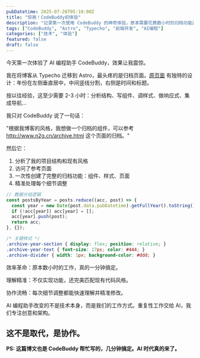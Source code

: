 ```yaml
---
pubDatetime: 2025-07-26T05:10:00Z
title: "惊艳！CodeBuddy初体验"
description: "记录第一次使用 CodeBuddy 的神奇体验，原本需要花费数小时的归档功能迁移，竟然在一分钟内完成了。"
tags: ["CodeBuddy", "Astro", "Typecho", "前端开发", "AI编程"]
categories: ["技术", "体验"]
featured: false
draft: false
---
```


今天第一次体验了 AI 编程助手 CodeBuddy，效果让我震惊。

我在将博客从 Typecho 迁移到 Astro，最头疼的是归档页面。[原页面](http://www.n2g.cn/archive.html) 有独特的设计：年份在左侧垂直居中，中间竖线分割，右侧是时间和标题。

按以往经验，这至少需要 2-3 小时：分析结构、写组件、调样式、做响应式、集成导航...

我只对 CodeBuddy 说了一句话：

 "根据我博客的风格，我想做一个归档的组件，可以参考 http://www.n2g.cn/archive.html 这个页面的归档。"

然后它：
1. 分析了我的项目结构和现有风格
2. 访问了参考页面
3. 一次性创建了完整的归档功能：组件、样式、页面
4. 精准处理每个细节调整

```javascript
// 数据分组逻辑
const postsByYear = posts.reduce((acc, post) => {
  const year = new Date(post.data.pubDatetime).getFullYear().toString();
  if (!acc[year]) acc[year] = [];
  acc[year].push(post);
  return acc;
}, {});
```

```css
/* 关键样式 */
.archive-year-section { display: flex; position: relative; }
.archive-year-text { font-size: 17px; color: #444; }
.archive-divider { width: 1px; background-color: #ddd; }
```

效率革命：原本数小时的工作，真的一分钟搞定。

理解精准：不仅实现功能，还完美匹配现有代码风格。

协作流畅：每次细节调整都能快速理解并精准修改。

AI 编程助手改变的不是技术本身，而是我们的工作方式。重复性工作交给 AI，我们专注创意和架构。

这不是取代，是协作。
---

**PS: 这篇博文也是 CodeBuddy 帮忙写的，几分钟搞定。AI 时代真的来了。**
